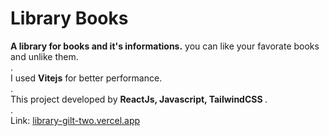 # Library Books
<b>A library for books and it's informations.</b> you can like your favorate books and unlike them.<br/>
.<br/>
I used <b>Vitejs</b> for better performance.<br/>
.<br/>
This project developed by <b> ReactJs, Javascript, TailwindCSS </b>.<br/>
.<br/>
Link: [library-gilt-two.vercel.app](https://library-gilt-two.vercel.app/)

